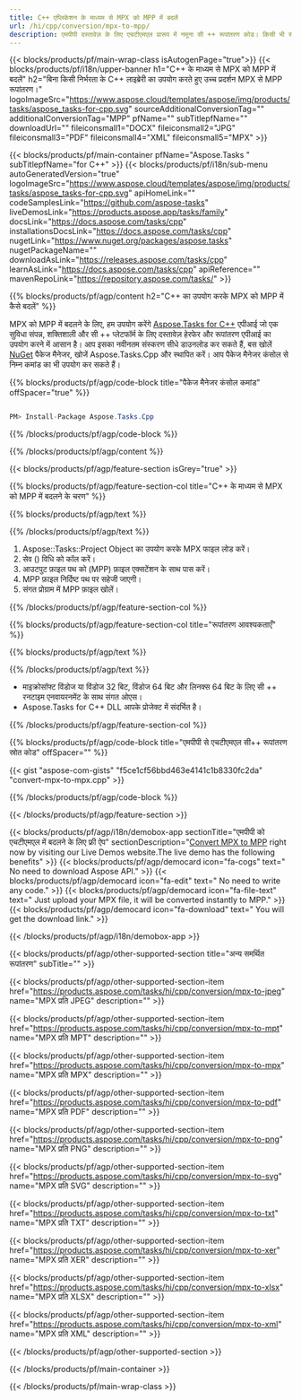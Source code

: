 ```yaml
---
title: C++ एप्लिकेशन के माध्यम से MPX को MPP में बदलें 
url: /hi/cpp/conversion/mpx-to-mpp/ 
description: एमपीपी दस्तावेज़ के लिए एचटीएमएल प्रारूप में नमूना सी ++ रूपांतरण कोड। किसी भी सी++ एप्लिकेशन में बैच एमपीपी से एचटीएमएल रूपांतरण के लिए उदाहरण कोड का उपयोग करें।
---
```


{{< blocks/products/pf/main-wrap-class isAutogenPage="true">}}
{{< blocks/products/pf/i18n/upper-banner h1="C++ के माध्यम से MPX को MPP में बदलें" h2="बिना किसी निर्भरता के C++ लाइब्रेरी का उपयोग करते हुए उच्च प्रदर्शन MPX से MPP रूपांतरण।" logoImageSrc="https://www.aspose.cloud/templates/aspose/img/products/tasks/aspose_tasks-for-cpp.svg" sourceAdditionalConversionTag="" additionalConversionTag="MPP" pfName="" subTitlepfName="" downloadUrl="" fileiconsmall1="DOCX" fileiconsmall2="JPG" fileiconsmall3="PDF" fileiconsmall4="XML" fileiconsmall5="MPX" >}}

{{< blocks/products/pf/main-container pfName="Aspose.Tasks " subTitlepfName="for C++" >}}
{{< blocks/products/pf/i18n/sub-menu autoGeneratedVersion="true" logoImageSrc="https://www.aspose.cloud/templates/aspose/img/products/tasks/aspose_tasks-for-cpp.svg" apiHomeLink="" codeSamplesLink="https://github.com/aspose-tasks" liveDemosLink="https://products.aspose.app/tasks/family" docsLink="https://docs.aspose.com/tasks/cpp" installationsDocsLink="https://docs.aspose.com/tasks/cpp" nugetLink="https://www.nuget.org/packages/aspose.tasks" nugetPackageName="" downloadAsLink="https://releases.aspose.com/tasks/cpp" learnAsLink="https://docs.aspose.com/tasks/cpp" apiReference="" mavenRepoLink="https://repository.aspose.com/tasks/" >}}

{{% blocks/products/pf/agp/content h2="C++ का उपयोग करके MPX को MPP में कैसे बदलें" %}}

 MPX को MPP में बदलने के लिए, हम उपयोग करेंगे
 [Aspose.Tasks for C++](https://products.aspose.com/tasks/cpp)
 एपीआई जो एक सुविधा संपन्न, शक्तिशाली और सी ++ प्लेटफॉर्म के लिए दस्तावेज़ हेरफेर और रूपांतरण एपीआई का उपयोग करने में आसान है। आप इसका नवीनतम संस्करण सीधे डाउनलोड कर सकते हैं, बस खोलें
 [NuGet](https://www.nuget.org/packages/aspose.tasks)
 पैकेज मैनेजर, खोजें
 Aspose.Tasks.Cpp
 और स्थापित करें। आप पैकेज मैनेजर कंसोल से निम्न कमांड का भी उपयोग कर सकते हैं।

{{% blocks/products/pf/agp/code-block title="पैकेज मैनेजर कंसोल कमांड" offSpacer="true" %}}

```cs

PM> Install-Package Aspose.Tasks.Cpp

```

{{% /blocks/products/pf/agp/code-block %}}

{{% /blocks/products/pf/agp/content %}}

{{< blocks/products/pf/agp/feature-section isGrey="true" >}}

{{% blocks/products/pf/agp/feature-section-col title="C++ के माध्यम से MPX को MPP में बदलने के चरण" %}}

{{% blocks/products/pf/agp/text %}}


{{% /blocks/products/pf/agp/text %}}

1. Aspose::Tasks::Project Object का उपयोग करके MPX फाइल लोड करें।
1. सेव () विधि को कॉल करें।
1. आउटपुट फ़ाइल पथ को (MPP) फ़ाइल एक्सटेंशन के साथ पास करें।
1. MPP फ़ाइल निर्दिष्ट पथ पर सहेजी जाएगी।
1. संगत प्रोग्राम में MPP फ़ाइल खोलें।

{{% /blocks/products/pf/agp/feature-section-col %}}

{{% blocks/products/pf/agp/feature-section-col title="रूपांतरण आवश्यकताएँ" %}}

{{% blocks/products/pf/agp/text %}}


{{% /blocks/products/pf/agp/text %}}

- माइक्रोसॉफ्ट विंडोज या विंडोज 32 बिट, विंडोज 64 बिट और लिनक्स 64 बिट के लिए सी ++ रनटाइम एनवायरनमेंट के साथ संगत ओएस।
- Aspose.Tasks for C++ DLL आपके प्रोजेक्ट में संदर्भित है।

{{% /blocks/products/pf/agp/feature-section-col %}}

{{% blocks/products/pf/agp/code-block title="एमपीपी से एचटीएमएल सी++ रूपांतरण स्रोत कोड" offSpacer="" %}}

{{< gist "aspose-com-gists" "f5ce1cf56bbd463e4141c1b8330fc2da" "convert-mpx-to-mpx.cpp" >}}

{{% /blocks/products/pf/agp/code-block %}}

{{< /blocks/products/pf/agp/feature-section >}}

<!-- aboutfile Starts -->

{{< blocks/products/pf/agp/i18n/demobox-app sectionTitle="एमपीपी को एचटीएमएल में बदलने के लिए फ्री ऐप" sectionDescription="[Convert MPX to MPP](https://products.aspose.app/tasks/conversion/mpx-to-mpp) right now by visiting our Live Demos website.The live demo has the following benefits" >}}
        {{< blocks/products/pf/agp/democard icon="fa-cogs" text=" No need to download Aspose API." >}}
        {{< blocks/products/pf/agp/democard icon="fa-edit" text=" No need to write any code." >}}
        {{< blocks/products/pf/agp/democard icon="fa-file-text" text=" Just upload your MPX file, it will be converted instantly to MPP." >}}
        {{< blocks/products/pf/agp/democard icon="fa-download" text=" You will get the download link." >}}

{{< /blocks/products/pf/agp/i18n/demobox-app >}}

<!-- aboutfile Ends -->

{{< blocks/products/pf/agp/other-supported-section title="अन्य समर्थित रूपांतरण" subTitle="" >}}

{{< blocks/products/pf/agp/other-supported-section-item href="https://products.aspose.com/tasks/hi/cpp/conversion/mpx-to-jpeg" name="MPX प्रति JPEG" description="" >}}

{{< blocks/products/pf/agp/other-supported-section-item href="https://products.aspose.com/tasks/hi/cpp/conversion/mpx-to-mpt" name="MPX प्रति MPT" description="" >}}

{{< blocks/products/pf/agp/other-supported-section-item href="https://products.aspose.com/tasks/hi/cpp/conversion/mpx-to-mpx" name="MPX प्रति MPX" description="" >}}

{{< blocks/products/pf/agp/other-supported-section-item href="https://products.aspose.com/tasks/hi/cpp/conversion/mpx-to-pdf" name="MPX प्रति PDF" description="" >}}

{{< blocks/products/pf/agp/other-supported-section-item href="https://products.aspose.com/tasks/hi/cpp/conversion/mpx-to-png" name="MPX प्रति PNG" description="" >}}

{{< blocks/products/pf/agp/other-supported-section-item href="https://products.aspose.com/tasks/hi/cpp/conversion/mpx-to-svg" name="MPX प्रति SVG" description="" >}}

{{< blocks/products/pf/agp/other-supported-section-item href="https://products.aspose.com/tasks/hi/cpp/conversion/mpx-to-txt" name="MPX प्रति TXT" description="" >}}

{{< blocks/products/pf/agp/other-supported-section-item href="https://products.aspose.com/tasks/hi/cpp/conversion/mpx-to-xer" name="MPX प्रति XER" description="" >}}

{{< blocks/products/pf/agp/other-supported-section-item href="https://products.aspose.com/tasks/hi/cpp/conversion/mpx-to-xlsx" name="MPX प्रति XLSX" description="" >}}

{{< blocks/products/pf/agp/other-supported-section-item href="https://products.aspose.com/tasks/hi/cpp/conversion/mpx-to-xml" name="MPX प्रति XML" description="" >}}



{{< /blocks/products/pf/agp/other-supported-section >}}

{{< /blocks/products/pf/main-container >}}
    
{{< /blocks/products/pf/main-wrap-class >}}